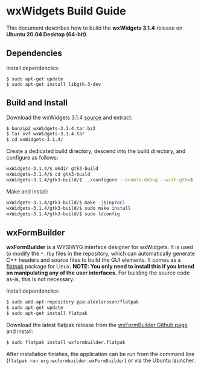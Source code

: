 # wxWidgets Build Guide

This document describes how to build the **wxWidgets 3.1.4** release on **Ubuntu 20.04 Desktop (64-bit)**.

## Dependencies

Install dependencies:
```
$ sudo apt-get update
$ sudo apt-get install libgtk-3-dev
```

## Build and Install

Download the wxWidgets 3.1.4 [source](https://github.com/wxWidgets/wxWidgets/releases/download/v3.1.4/wxWidgets-3.1.4.tar.bz2) and extract:
```bash
$ bunzip2 wxWidgets-3.1.4.tar.bz2
$ tar xvf wxWidgets-3.1.4.tar
$ cd wxWidgets-3.1.4/
```

Create a dedicated build directory, descend into the build directory, and configure as follows:
```bash
wxWidgets-3.1.4/$ mkdir gtk3-build
wxWidgets-3.1.4/$ cd gtk3-build
wxWidgets-3.1.4/gtk3-build/$ ../configure --enable-debug --with-gtk=3
```

Make and install:
```bash
wxWidgets-3.1.4/gtk3-build/$ make -j$(nproc)
wxWidgets-3.1.4/gtk3-build/$ sudo make install
wxWidgets-3.1.4/gtk3-build/$ sudo ldconfig
```

## wxFormBuilder

**wxFormBuilder** is a WYSIWYG interface designer for wxWidgets. It is used to modify the `*.fbp` files in the repository, which can automatically generate C++ headers and source files to build the GUI elements. It comes as a [flatpak](https://flatpak.org/) package for Linux. **NOTE: You only need to install this if you intend on manipulating any of the user interfaces.** For building the source code as-is, this is not necessary.

Install dependencies:
```bash
$ sudo add-apt-repository ppa:alexlarsson/flatpak
$ sudo apt-get update
$ sudo apt-get install flatpak
```

Download the latest flatpak release from the [wxFormBuilder Github page](https://github.com/wxFormBuilder/wxFormBuilder) and install:
```bash
$ sudo flatpak install wxformbuilder.flatpak
```

After installation finishes, the application can be run from the command line (`flatpak run org.wxformbuilder.wxFormBuilder`) or via the Ubuntu launcher.
